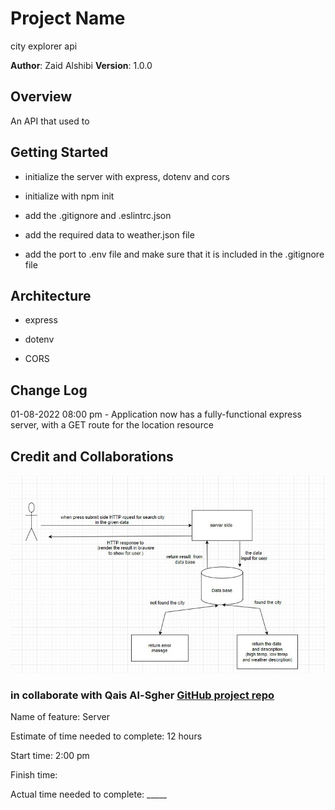 # Project Name

city explorer api

**Author**: Zaid Alshibi
**Version**: 1.0.0

## Overview

An API that used to

## Getting Started

- initialize the server with express, dotenv and cors

- initialize with npm init

- add the .gitignore and .eslintrc.json

- add the required data to weather.json file

- add the port to .env file and make sure that it is included in the .gitignore file

## Architecture

- express

- dotenv

- CORS

## Change Log

01-08-2022 08:00 pm - Application now has a fully-functional express server, with a GET route for the location resource

## Credit and Collaborations

![dataFlow](data-flow-weather.jpg)

### in collaborate with Qais Al-Sgher [GitHub project repo](https://github.com/qais-alsgher/city-explorer)

Name of feature: Server

Estimate of time needed to complete: 12 hours

Start time: 2:00 pm

Finish time:

Actual time needed to complete: _____
